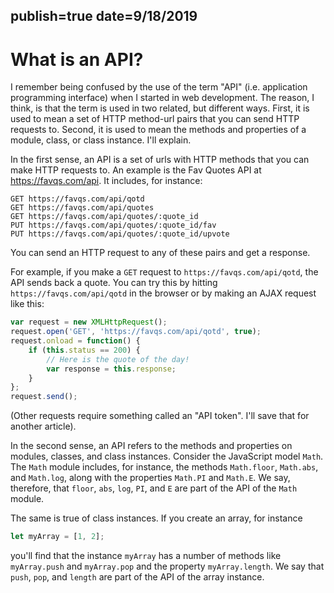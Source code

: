 publish=true
date=9/18/2019
---
# What is an API?

I remember being confused by the use of the term "API" (i.e. application programming interface) when I started in web development. The reason, I think, is that the term is used in two related, but different ways. First, it is used to mean a set of HTTP method-url pairs that you can send HTTP requests to. Second, it is used to mean the methods and properties of a module, class, or class instance. I'll explain.

In the first sense, an API is a set of urls with HTTP methods that you can make HTTP requests to. An example is the Fav Quotes API at https://favqs.com/api. It includes, for instance:
```text
GET https://favqs.com/api/qotd
GET https://favqs.com/api/quotes
GET https://favqs.com/api/quotes/:quote_id
PUT https://favqs.com/api/quotes/:quote_id/fav
PUT https://favqs.com/api/quotes/:quote_id/upvote
```
You can send an HTTP request to any of these pairs and get a response.

For example, if you make a `GET` request to `https://favqs.com/api/qotd`, the API sends back a quote. You can try this by hitting `https://favqs.com/api/qotd` in the browser or by making an AJAX request like this:

```javascript
var request = new XMLHttpRequest();
request.open('GET', 'https://favqs.com/api/qotd', true);
request.onload = function() {
    if (this.status == 200) {
        // Here is the quote of the day!
        var response = this.response;
    }
};
request.send();
```
(Other requests require something called an "API token". I'll save that for another article).

In the second sense, an API refers to the methods and properties on modules, classes, and class instances. Consider the JavaScript model `Math`. The `Math` module includes, for instance, the methods `Math.floor`, `Math.abs`, and `Math.log`, along with the properties `Math.PI` and `Math.E`. We say, therefore, that `floor`, `abs`, `log`, `PI`, and `E` are part of the API of the `Math` module.

The same is true of class instances. If you create an array, for instance
```javascript
let myArray = [1, 2];
```  
you'll find that the instance `myArray` has a number of methods like `myArray.push` and `myArray.pop` and the property `myArray.length`. We say that `push`, `pop`, and `length` are part of the API of the array instance.
